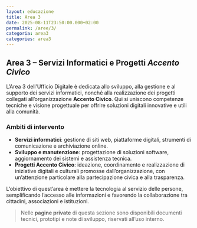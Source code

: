```yaml
---
layout: educazione
title: Area 3
date: 2025-08-11T23:50:00.000+02:00
permalink: /aree/3/
categoria: area3
categories: area3
---
```

## Area 3 – Servizi Informatici e Progetti *Accento Civico*

L’Area 3 dell’Ufficio Digitale è dedicata allo sviluppo, alla gestione e al supporto dei servizi informatici, nonché alla realizzazione dei progetti collegati all’organizzazione **Accento Civico**.
Qui si uniscono competenze tecniche e visione progettuale per offrire soluzioni digitali innovative e utili alla comunità.

### Ambiti di intervento

* **Servizi informatici**: gestione di siti web, piattaforme digitali, strumenti di comunicazione e archiviazione online.
* **Sviluppo e manutenzione**: progettazione di soluzioni software, aggiornamento dei sistemi e assistenza tecnica.
* **Progetti Accento Civico**: ideazione, coordinamento e realizzazione di iniziative digitali e culturali promosse dall’organizzazione, con un’attenzione particolare alla partecipazione civica e alla trasparenza.

L’obiettivo di quest’area è mettere la tecnologia al servizio delle persone, semplificando l’accesso alle informazioni e favorendo la collaborazione tra cittadini, associazioni e istituzioni.

> Nelle **pagine private** di questa sezione sono disponibili documenti tecnici, prototipi e note di sviluppo, riservati all’uso interno.
